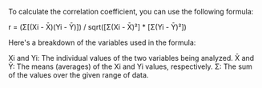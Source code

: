 To calculate the correlation coefficient, you can use the following formula:

r = (Σ[(Xi - X̄)(Yi - Ȳ)]) / sqrt([Σ(Xi - X̄)²] * [Σ(Yi - Ȳ)²])

Here's a breakdown of the variables used in the formula:

Xi and Yi: The individual values of the two variables being analyzed.
X̄ and Ȳ: The means (averages) of the Xi and Yi values, respectively.
Σ: The sum of the values over the given range of data.
